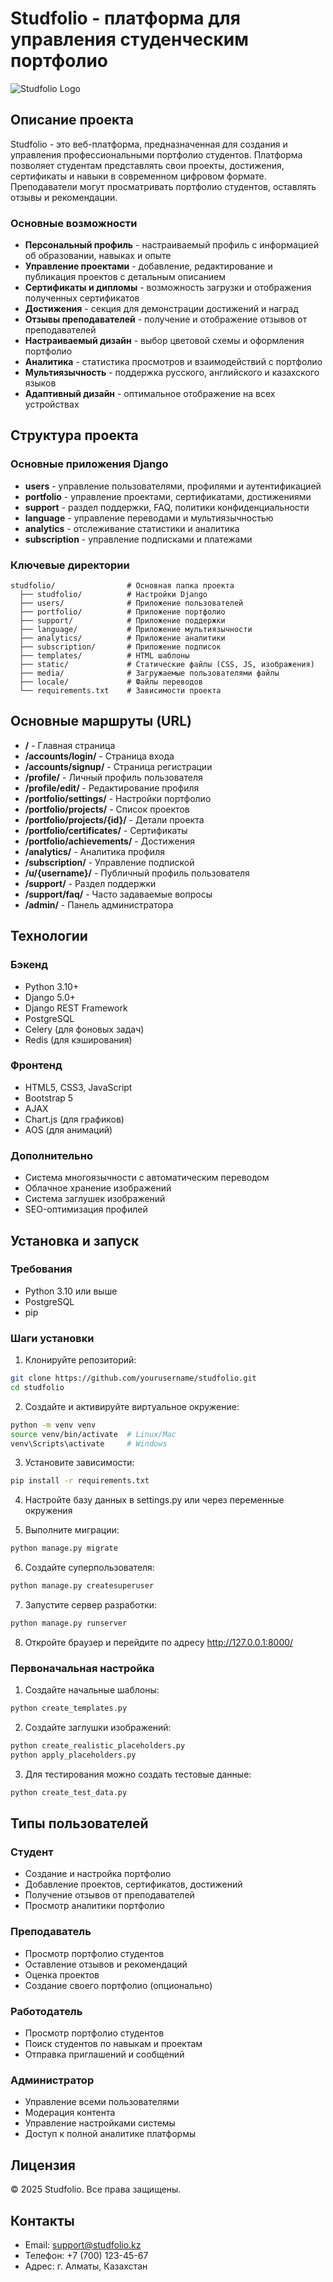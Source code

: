 # Studfolio - платформа для управления студенческим портфолио

![Studfolio Logo](static/img/logo/logo.png)

## Описание проекта

Studfolio - это веб-платформа, предназначенная для создания и управления профессиональными портфолио студентов. Платформа позволяет студентам представлять свои проекты, достижения, сертификаты и навыки в современном цифровом формате. Преподаватели могут просматривать портфолио студентов, оставлять отзывы и рекомендации.

### Основные возможности

- **Персональный профиль** - настраиваемый профиль с информацией об образовании, навыках и опыте
- **Управление проектами** - добавление, редактирование и публикация проектов с детальным описанием
- **Сертификаты и дипломы** - возможность загрузки и отображения полученных сертификатов
- **Достижения** - секция для демонстрации достижений и наград
- **Отзывы преподавателей** - получение и отображение отзывов от преподавателей
- **Настраиваемый дизайн** - выбор цветовой схемы и оформления портфолио
- **Аналитика** - статистика просмотров и взаимодействий с портфолио
- **Мультиязычность** - поддержка русского, английского и казахского языков
- **Адаптивный дизайн** - оптимальное отображение на всех устройствах

## Структура проекта

### Основные приложения Django

- **users** - управление пользователями, профилями и аутентификацией
- **portfolio** - управление проектами, сертификатами, достижениями
- **support** - раздел поддержки, FAQ, политики конфиденциальности
- **language** - управление переводами и мультиязычностью
- **analytics** - отслеживание статистики и аналитика
- **subscription** - управление подписками и платежами

### Ключевые директории

```
studfolio/                # Основная папка проекта
  ├── studfolio/          # Настройки Django
  ├── users/              # Приложение пользователей
  ├── portfolio/          # Приложение портфолио
  ├── support/            # Приложение поддержки
  ├── language/           # Приложение мультиязычности
  ├── analytics/          # Приложение аналитики
  ├── subscription/       # Приложение подписок
  ├── templates/          # HTML шаблоны
  ├── static/             # Статические файлы (CSS, JS, изображения)
  ├── media/              # Загружаемые пользователями файлы
  ├── locale/             # Файлы переводов
  └── requirements.txt    # Зависимости проекта
```

## Основные маршруты (URL)

- **/** - Главная страница
- **/accounts/login/** - Страница входа
- **/accounts/signup/** - Страница регистрации
- **/profile/** - Личный профиль пользователя
- **/profile/edit/** - Редактирование профиля
- **/portfolio/settings/** - Настройки портфолио
- **/portfolio/projects/** - Список проектов
- **/portfolio/projects/{id}/** - Детали проекта
- **/portfolio/certificates/** - Сертификаты
- **/portfolio/achievements/** - Достижения
- **/analytics/** - Аналитика профиля
- **/subscription/** - Управление подпиской
- **/u/{username}/** - Публичный профиль пользователя
- **/support/** - Раздел поддержки
- **/support/faq/** - Часто задаваемые вопросы
- **/admin/** - Панель администратора

## Технологии

### Бэкенд
- Python 3.10+
- Django 5.0+
- Django REST Framework
- PostgreSQL
- Celery (для фоновых задач)
- Redis (для кэширования)

### Фронтенд
- HTML5, CSS3, JavaScript
- Bootstrap 5
- AJAX
- Chart.js (для графиков)
- AOS (для анимаций)

### Дополнительно
- Система многоязычности с автоматическим переводом
- Облачное хранение изображений
- Система заглушек изображений
- SEO-оптимизация профилей

## Установка и запуск

### Требования
- Python 3.10 или выше
- PostgreSQL
- pip

### Шаги установки

1. Клонируйте репозиторий:
```bash
git clone https://github.com/yourusername/studfolio.git
cd studfolio
```

2. Создайте и активируйте виртуальное окружение:
```bash
python -m venv venv
source venv/bin/activate  # Linux/Mac
venv\Scripts\activate     # Windows
```

3. Установите зависимости:
```bash
pip install -r requirements.txt
```

4. Настройте базу данных в settings.py или через переменные окружения

5. Выполните миграции:
```bash
python manage.py migrate
```

6. Создайте суперпользователя:
```bash
python manage.py createsuperuser
```

7. Запустите сервер разработки:
```bash
python manage.py runserver
```

8. Откройте браузер и перейдите по адресу http://127.0.0.1:8000/

### Первоначальная настройка

1. Создайте начальные шаблоны:
```bash
python create_templates.py
```

2. Создайте заглушки изображений:
```bash
python create_realistic_placeholders.py
python apply_placeholders.py
```

3. Для тестирования можно создать тестовые данные:
```bash
python create_test_data.py
```

## Типы пользователей

### Студент
- Создание и настройка портфолио
- Добавление проектов, сертификатов, достижений
- Получение отзывов от преподавателей
- Просмотр аналитики портфолио

### Преподаватель
- Просмотр портфолио студентов
- Оставление отзывов и рекомендаций
- Оценка проектов
- Создание своего портфолио (опционально)

### Работодатель
- Просмотр портфолио студентов
- Поиск студентов по навыкам и проектам
- Отправка приглашений и сообщений

### Администратор
- Управление всеми пользователями
- Модерация контента
- Управление настройками системы
- Доступ к полной аналитике платформы

## Лицензия

© 2025 Studfolio. Все права защищены.

## Контакты

- Email: support@studfolio.kz
- Телефон: +7 (700) 123-45-67
- Адрес: г. Алматы, Казахстан 